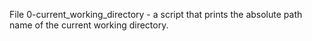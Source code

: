File 0-current_working_directory - a script that prints the absolute path name of the current working directory.
